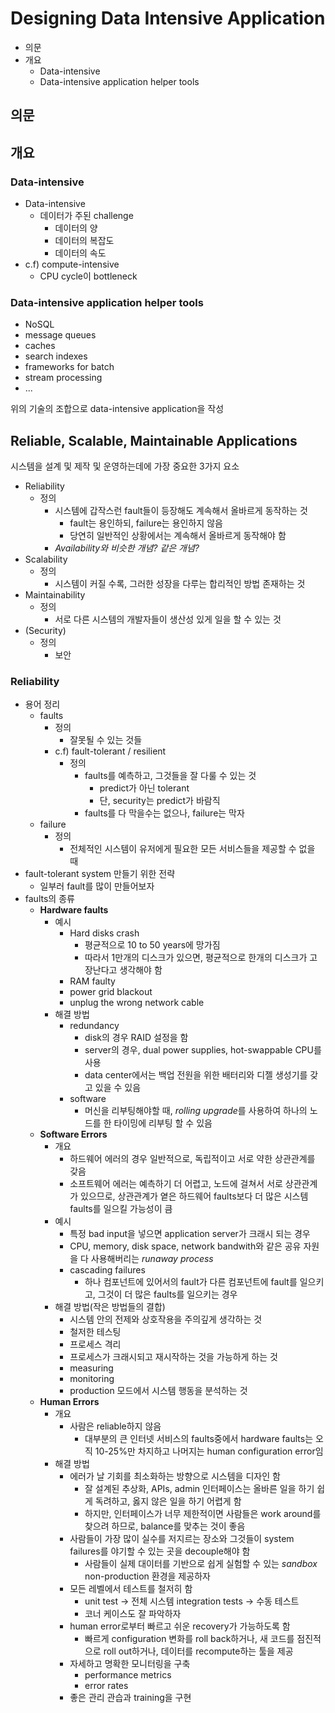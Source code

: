 # Designing Data Intensive Application

- 의문
- 개요
  - Data-intensive
  - Data-intensive application helper tools

## 의문

## 개요

### Data-intensive

- Data-intensive
  - 데이터가 주된 challenge
    - 데이터의 양
    - 데이터의 복잡도
    - 데이터의 속도
- c.f) compute-intensive
  - CPU cycle이 bottleneck

### Data-intensive application helper tools

- NoSQL
- message queues
- caches
- search indexes
- frameworks for batch
- stream processing
- ...

위의 기술의 조합으로 data-intensive application을 작성

## Reliable, Scalable, Maintainable Applications

시스템을 설계 및 제작 및 운영하는데에 가장 중요한 3가지 요소

- Reliability
  - 정의
    - 시스템에 갑작스런 fault들이 등장해도 계속해서 올바르게 동작하는 것
      - fault는 용인하되, failure는 용인하지 않음
      - 당연히 일반적인 상황에서는 계속해서 올바르게 동작해야 함
    - *Availability와 비슷한 개념? 같은 개념?*
- Scalability
  - 정의
    - 시스템이 커질 수록, 그러한 성장을 다루는 합리적인 방법 존재하는 것
- Maintainability
  - 정의
    - 서로 다른 시스템의 개발자들이 생산성 있게 일을 할 수 있는 것
- (Security)
  - 정의
    - 보안

### Reliability

- 용어 정리
  - faults
    - 정의
      - 잘못될 수 있는 것들
    - c.f) fault-tolerant / resilient
      - 정의
        - faults를 예측하고, 그것들을 잘 다룰 수 있는 것
          - predict가 아닌 tolerant
          - 단, security는 predict가 바람직
        - faults를 다 막을수는 없으나, failure는 막자
  - failure
    - 정의
      - 전체적인 시스템이 유저에게 필요한 모든 서비스들을 제공할 수 없을 때
- fault-tolerant system 만들기 위한 전략
  - 일부러 fault를 많이 만들어보자
- faults의 종류
  - **Hardware faults**
    - 예시
      - Hard disks crash
        - 평균적으로 10 to 50 years에 망가짐
        - 따라서 1만개의 디스크가 있으면, 평균적으로 한개의 디스크가 고장난다고 생각해야 함
      - RAM faulty
      - power grid blackout
      - unplug the wrong network cable
    - 해결 방법
      - redundancy
        - disk의 경우 RAID 설정을 함
        - server의 경우, dual power supplies, hot-swappable CPU를 사용
        - data center에서는 백업 전원을 위한 배터리와 디젤 생성기를 갖고 있을 수 있음
      - software
        - 머신을 리부팅해야할 때, *rolling upgrade*를 사용하여 하나의 노드를 한 타이밍에 리부팅 할 수 있음
  - **Software Errors**
    - 개요
      - 하드웨어 에러의 경우 일반적으로, 독립적이고 서로 약한 상관관계를 갖음
      - 소프트웨어 에러는 예측하기 더 어렵고, 노드에 걸쳐서 서로 상관관계가 있으므로, 상관관계가 옅은 하드웨어 faults보다 더 많은 시스템 faults를 일으킬 가능성이 큼
    - 예시
      - 특정 bad input을 넣으면 application server가 크래시 되는 경우
      - CPU, memory, disk space, network bandwith와 같은 공유 자원을 다 사용해버리는 *runaway process*
      - cascading failures
        - 하나 컴포넌트에 있어서의 fault가 다른 컴포넌트에 fault를 일으키고, 그것이 더 많은 faults를 일으키는 경우
    - 해결 방법(작은 방법들의 결합)
      - 시스템 안의 전제와 상호작용을 주의깊게 생각하는 것
      - 철저한 테스팅
      - 프로세스 격리
      - 프로세스가 크래시되고 재시작하는 것을 가능하게 하는 것
      - measuring
      - monitoring
      - production 모드에서 시스템 행동을 분석하는 것
  - **Human Errors**
    - 개요
      - 사람은 reliable하지 않음
        - 대부분의 큰 인터넷 서비스의 faults중에서 hardware faults는 오직 10-25%만 차지하고 나머지는 human configuration error임
    - 해결 방법
      - 에러가 날 기회를 최소화하는 방향으로 시스템을 디자인 함
        - 잘 설계된 추상화, APIs, admin 인터페이스는 올바른 일을 하기 쉽게 독려하고, 옳지 않은 일을 하기 어렵게 함
        - 하지만, 인터페이스가 너무 제한적이면 사람들은 work around를 찾으려 하므로, balance를 맞추는 것이 좋음
      - 사람들이 가장 많이 실수를 저지르는 장소와 그것들이 system failures를 야기할 수 있는 곳을 decouple해야 함
        - 사람들이 실제 대이터를 기반으로 쉽게 실험할 수 있는 *sandbox* non-production 환경을 제공하자
      - 모든 레벨에서 테스트를 철저히 함
        - unit test -> 전체 시스템 integration tests -> 수동 테스트
        - 코너 케이스도 잘 파악하자
      - human error로부터 빠르고 쉬운 recovery가 가능하도록 함
        - 빠르게 configuration 변화를 roll back하거나, 새 코드를 점진적으로 roll out하거나, 데이터를 recompute하는 툴을 제공
      - 자세하고 명확한 모니터링을 구축
        - performance metrics
        - error rates
      - 좋은 관리 관습과 training을 구현
